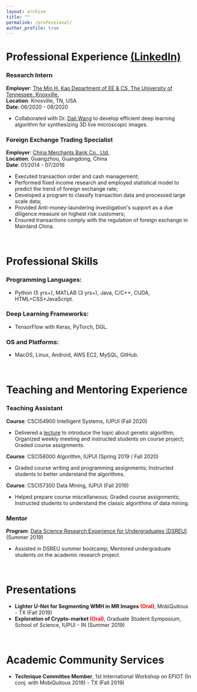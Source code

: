 ```yaml
---
layout: archive
title: ""
permalink: /professional/
author_profile: true
---
```


# Professional Experience [(LinkedIn)](https://www.linkedin.com/in/jun-zhuang-74800957/)

### Research Intern
<b>Employer</b>: [The Min H. Kao Department of EE & CS, The University of Tennessee, Knoxville.](https://www.eecs.utk.edu/) <br>
<b>Location</b>: Knoxville, TN, USA <br>
<b>Date</b>: 06/2020 - 08/2020 <br>
* Collaborated with Dr. [Dali Wang](https://www.ornl.gov/staff-profile/dali-wang) to develop efficient deep learning algorithm for synthesizing 3D live microscopic images.

### Foreign Exchange Trading Specialist
<b>Employer</b>: [China Merchants Bank Co., Ltd.](http://english.cmbchina.com/) <br>
<b>Location</b>: Guangzhou, Guangdong, China <br>
<b>Date</b>: 01/2014 - 07/2016 <br>
* Executed transaction order and cash management;
* Performed fixed income research and employed statistical model to predict the trend of foreign exchange rate;
* Developed a program to classify transaction data and processed large scale data;
* Provided Anti-money-laundering investigation's support as a due diligence measure on highest risk customers;
* Ensured transactions comply with the regulation of foreign exchange in Mainland China.

<br>

# Professional Skills

### Programming Languages:
* Python (5 yrs+), MATLAB (3 yrs+), Java, C/C++, CUDA, HTML+CSS+JavaScript.

### Deep Learning Frameworks: 
* TensorFlow with Keras, PyTorch, DGL.

### OS and Platforms: 
* MacOS, Linux, Android, AWS EC2, MySQL, GitHub.

<br>

# Teaching and Mentoring Experience

### Teaching Assistant
<b>Course</b>: CSCI54900 Intelligent Systems, IUPUI (Fall 2020) <br>
* Delivered a [lecture](https://www.youtube.com/watch?v=mlJIh8cWHQs) to introduce the topic about genetic algorithm; Organized weekly meeting and instructed students on course project; Graded course assignments. <br>

<b>Course</b>: CSCI58000 Algorithm, IUPUI (Spring 2019 / Fall 2020) <br>
* Graded course writing and programming assignments; Instructed students to better understand the algorithms. <br>

<b>Course</b>: CSCI57300 Data Mining, IUPUI (Fall 2019) <br>
* Helped prepare course miscellaneous; Graded course assignments; Instructed students to understand the classic algorithms of data mining. <br>

### Mentor
<b>Program</b>: [Data Science Research Experience for Undergraduates (DSREU)](https://seiri.iupui.edu/externalawards/reudatascience.html) (Summer 2019) <br>
* Assisted in DSREU summer bootcamp; Mentored undergraduate students on the academic research project. <br>

<br>

# Presentations

* <b>Lighter U-Net for Segmenting WMH in MR Images <span style="color:red">(Oral)</span></b>, MobiQuitous - TX (Fall 2019) <br>
* <b>Exploration of Crypto-market <span style="color:red">(Oral)</span></b>, Graduate Student Symposium, School of Science, IUPUI - IN (Summer 2019) <br>

<br>

# Academic Community Services

* <b>Technique Committee Member</b>, 1st International Workshop on EFIOT (In conj. with MobiQuitous 2019) - TX (Fall 2019) <br>
